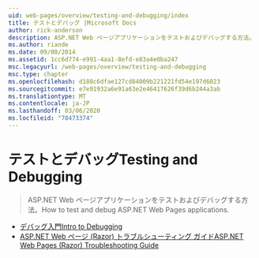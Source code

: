 ```yaml
---
uid: web-pages/overview/testing-and-debugging/index
title: テストとデバッグ |Microsoft Docs
author: rick-anderson
description: ASP.NET Web ページアプリケーションをテストおよびデバッグする方法。
ms.author: riande
ms.date: 09/08/2014
ms.assetid: 1cc6d774-e991-4aa1-8efd-e83a4e0ba247
msc.legacyurl: /web-pages/overview/testing-and-debugging
msc.type: chapter
ms.openlocfilehash: d188c6dfae127cd84009b221221fd54e197d6023
ms.sourcegitcommit: e7e91932a6e91a63e2e46417626f39d6b244a3ab
ms.translationtype: MT
ms.contentlocale: ja-JP
ms.lasthandoff: 03/06/2020
ms.locfileid: "78473374"
---
```

# <a name="testing-and-debugging"></a><span data-ttu-id="21c32-103">テストとデバッグ</span><span class="sxs-lookup"><span data-stu-id="21c32-103">Testing and Debugging</span></span>

> <span data-ttu-id="21c32-104">ASP.NET Web ページアプリケーションをテストおよびデバッグする方法。</span><span class="sxs-lookup"><span data-stu-id="21c32-104">How to test and debug ASP.NET Web Pages applications.</span></span>

- [<span data-ttu-id="21c32-105">デバッグ入門</span><span class="sxs-lookup"><span data-stu-id="21c32-105">Intro to Debugging</span></span>](introduction-to-debugging.md)
- [<span data-ttu-id="21c32-106">ASP.NET Web ページ (Razor) トラブルシューティング ガイド</span><span class="sxs-lookup"><span data-stu-id="21c32-106">ASP.NET Web Pages (Razor) Troubleshooting Guide</span></span>](aspnet-web-pages-razor-troubleshooting-guide.md)
